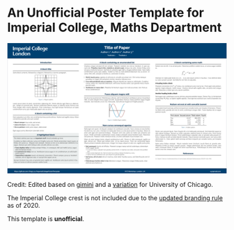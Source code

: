 # An Unofficial Poster Template for Imperial College, Maths Department
![poster thumbnail](poster_thumbnail.png)

Credit: Edited based on [gimini](https://github.com/anishathalye/gemini) and a [variation](https://rev.cs.uchicago.edu/k4rtik/gemini-uccs) for University of Chicago.

The Imperial College crest is not included due to the [updated branding rule](https://www.imperial.ac.uk/brand-style-guide/visual-identity/the-college-crest/) as of 2020.

This template is **unofficial**.
